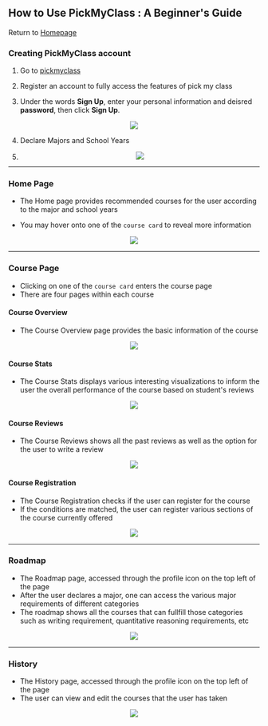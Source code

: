 ## How to Use PickMyClass : A Beginner's Guide
Return to [Homepage](/index.md)

### Creating PickMyClass account
 1. Go to [pickmyclass](https://www.pickmyclass.com/)
  
 2. Register an account to fully access the features of pick my class

 3. Under the words **Sign Up**, enter your personal information and deisred **password**, then click **Sign Up**. 
<div align="center"><img src="https://user-images.githubusercontent.com/33532467/164288542-4fe168bf-f5ff-41f3-80af-90a1a207780c.png"></div>

 4. Declare Majors and School Years 
 
 5. <div align="center"><img src="https://user-images.githubusercontent.com/33532467/164291287-09630821-7b8a-4265-a2e9-13f8857f73b5.png"></div>

---
### Home Page
 - The Home page provides recommended courses for the user according to the major and school years

 - You may hover onto one of the `course card` to reveal more information
 
 <div align="center"><img src="https://user-images.githubusercontent.com/33532467/164290608-7a8abe52-ec5a-4fb6-8fd2-6358c33ea189.png"></div>


---

### Course Page
- Clicking on one of the `course card` enters the course page
- There are four pages within each course

#### Course Overview

- The Course Overview page provides the basic information of the course 

 <div align="center"><img src="https://user-images.githubusercontent.com/33532467/164291896-199a5d9b-95ee-4eb9-992c-8da59e4f88da.png"></div>

#### Course Stats

- The Course Stats displays various interesting visualizations to inform the user the overall performance of the course based on student's reviews
 <div align="center"><img src="https://user-images.githubusercontent.com/33532467/164292295-c1fbaa0a-4b5b-4569-b6e5-8e28ad2d7fa0.png"></div>


#### Course Reviews 

- The Course Reviews shows all the past reviews as well as the option for the user to write a review
 <div align="center"><img src="https://user-images.githubusercontent.com/33532467/164292431-82a7bbe9-e795-45f7-bef9-e128d719203f.png"></div>


#### Course Registration 

- The Course Registration checks if the user can register for the course
- If the conditions are matched, the user can register various sections of the course currently offered
 
 <div align="center"><img src="https://user-images.githubusercontent.com/33532467/164292615-a31ee439-aaba-4619-86b2-dc1ccc102f0f.png"></div>



--- 
### Roadmap

- The Roadmap page, accessed through the profile icon on the top left of the page
- After the user declares a major, one can access the various major requirements of different categories 
- The roadmap shows all the courses that can fullfill those categories such as writing requirement, quantitative reasoning requirements, etc 
 
 <div align="center"><img src="https://user-images.githubusercontent.com/33532467/164315557-4926c7f5-4c47-421f-9c15-ba4cd3ec6d01.png"></div>


--- 
### History

- The History page, accessed through the profile icon on the top left of the page
- The user can view and edit the courses that the user has taken
<div align="center"><img src="https://user-images.githubusercontent.com/33532467/164315108-d21ac2af-8df7-41f7-9f1f-0113aa4f745e.png"></div>
